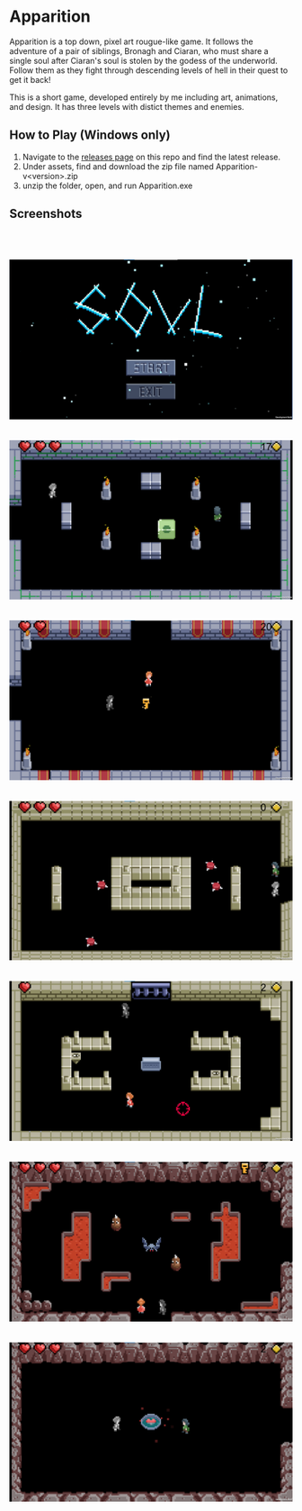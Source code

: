 # Apparition

Apparition is a top down, pixel art rougue-like game. It follows the adventure of a pair of siblings, Bronagh and Ciaran, who must share a single soul after Ciaran's soul is stolen by the godess of the underworld. Follow them as they fight through descending levels of hell in their quest to get it back!

This is a short game, developed entirely by me including art, animations, and design. It has three levels with distict themes and enemies.

## How to Play (Windows only)
1. Navigate to the [releases page](https://github.com/lukeanders70/Apparition/releases/tag/v1.0) on this repo and find the latest release.
2. Under assets, find and download the zip file named Apparition-v\<version\>.zip
3. unzip the folder, open, and run Apparition.exe

## Screenshots
\
\
\
![Victory](Screenshots/title.png?raw=true)
\
\
\
![Desert](Screenshots/blob.png?raw=true)
\
\
\
![Cave](Screenshots/key.png?raw=true)
\
\
\
![Tower](Screenshots/sandstone-spinner.png?raw=true)
\
\
\
![World](Screenshots/sandstone-target.png?raw=true)
\
\
\
![Victory](Screenshots/cave-bats.png?raw=true)
\
\
\
![Victory](Screenshots/cave-heart.png?raw=true)